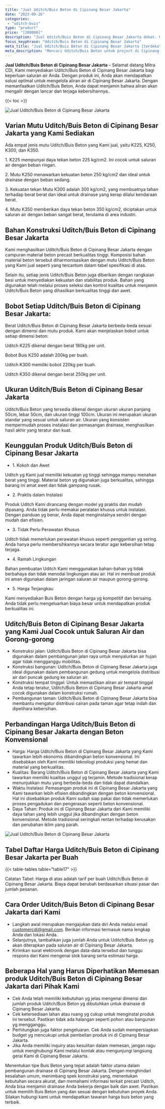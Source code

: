 ```yaml
---
title: "Jual Uditch/Buis Beton di Cipinang Besar Jakarta"
date: "2023-09-26"
categories:
 - "uditch-buis"
type: "product"
price: "[200000]"
description: "Jual Uditch/Buis Beton di Cipinang Besar Jakarta dekat. Uditch/Buis Beton ini sering dipakai dalam project infrastruktur sebagai saluran drainase yang efisien dan tahan lama. Hubungi kami untuk mendapatkan lebih lanjut."
focus_keyphrase: "Uditch/Buis Beton di Cipinang Besar Jakarta"
meta_title: "Jual Uditch/Buis Beton di Cipinang Besar Jakarta [terdekat] - CDI"
meta_description: "Mencari Uditch/Buis Beton untuk project di Cipinang Besar Jakarta? Kami menawarkan Uditch/Buis Beton yang berkualitas untuk infrastruktur saluran pembuangan. Segera dapatkan penawaran terbaik sekarang."
---
```


**Jual Uditch/Buis Beton di Cipinang Besar Jakarta** – Selamat datang Mitra CDI, Kami menyediakan Uditch/Buis Beton di Cipinang Besar Jakarta bagi keperluan saluran air Anda. Dengan produk ini, Anda akan mendapatkan solusi optimal untuk mengelola aliran air di Cipinang Besar Jakarta. Dengan memanfaatkan Uditch/Buis Beton, Anda dapat menjamin bahwa aliran akan mengalir dengan lancar dan terjaga kebersihannya..

{{< toc >}}

![Jual Uditch/Buis Beton di Cipinang Besar Jakarta](/images/uditch-buis/uditch-beton-19.jpg)

## Varian Mutu Uditch/Buis Beton di Cipinang Besar Jakarta yang Kami Sediakan

Ada empat jenis mutu Uditch/Buis Beton yang Kami jual, yaitu K225, K250, K300, dan K350.

1\. K225 mempunyai daya tekan beton 225 kg/cm2. Ini cocok untuk saluran air dengan beban ringan.

2\. Mutu K250 menawarkan kekuatan beton 250 kg/cm2 dan ideal untuk drainase dengan beban sedang.

3\. Kekuatan tekan Mutu K300 adalah 300 kg/cm2, yang membuatnya tahan terhadap berat berat dan ideal untuk drainase yang kerap dilalui kendaraan berat.

4\. Mutu K350 memberikan daya tekan beton 350 kg/cm2, diciptakan untuk saluran air dengan beban sangat berat, terutama di area industri.

## Bahan Konstruksi Uditch/Buis Beton di Cipinang Besar Jakarta

Kami menghasilkan Uditch/Buis Beton di Cipinang Besar Jakarta dengan campuran material beton precast berkualitas tinggi. Komposisi bahan material beton tersebut diharmonisasikan dengan mutu Uditch/Buis Beton yang Kami jual seperti yang tercantum dalam tabel spesifikasi di atas.

Selain itu, setiap jenis Uditch/Buis Beton juga diberikan dengan rangkaian besi untuk menyediakan kekuatan dan stabilitas produk. Bahan yang digunakan telah melalui proses seleksi dan kontrol kualitas untuk menjamin Uditch/Buis Beton yang dihasilkan berkualitas tinggi dan awet.

## Bobot Setiap Uditch/Buis Beton di Cipinang Besar Jakarta:

Berat Uditch/Buis Beton di Cipinang Besar Jakarta berbeda-beda sesuai dengan dimensi dan mutu produk. Kami akan menjelaskan bobot untuk setiap dimensi beton:

Uditch K225 dikenal dengan berat 180kg per unit.

Bobot Buis K250 adalah 200kg per buah.

Uditch K300 memiliki bobot 220kg per buah.

Uditch K350 dikenal dengan berat 250kg per unit.

## Ukuran Uditch/Buis Beton di Cipinang Besar Jakarta

Uditch/Buis Beton yang tersedia dikenal dengan ukuran ukuran panjang 50cm, lebar 50cm, dan ukuran tinggi 100cm. Ukuran ini merupakan ukuran standar yang sesuai untuk saluran air. Ukuran yang konsisten mempermudah proses instalasi dan pemasangan drainase, menghasilkan hasil akhir yang teratur dan kuat.

## Keunggulan Produk Uditch/Buis Beton di Cipinang Besar Jakarta

*   1\. Kokoh dan Awet

Uditch yg Kami jual memiliki kekuatan yg tinggi sehingga mampu menahan berat yang tinggi. Material beton yg digunakan juga berkualitas, sehingga barang ini amat awet dan tidak gampang rusak.
*   2\. Praktis dalam Instalasi

Produk Uditch Kami dirancang dengan model yg praktis dan mudah dipasang. Anda tidak perlu memakai peralatan khusus untuk instalasi. Dengan panduan yg benar, Anda dapat menginstalnya sendiri dengan mudah dan efisien.
*   3\. Tidak Perlu Perawatan Khusus

Uditch tidak memerlukan perawatan khusus seperti penggantian yg sering. Anda hanya perlu membersihkannya secara teratur agar kebersihan tetap terjaga.
*   4\. Ramah Lingkungan

Bahan pembuatan Uditch Kami menggunakan bahan-bahan yg tidak berbahaya dan tidak menodai lingkungan atau air. Hal ini membuat produk ini aman digunakan dalam jaringan saluran air maupun gorong-gorong.
*   5\. Harga Terjangkau

Kami menyediakan Buis Beton dengan harga yg kompetitif dan bersaing. Anda tidak perlu mengeluarkan biaya besar untuk mendapatkan produk berkualitas ini.

## Uditch/Buis Beton di Cipinang Besar Jakarta yang Kami Jual Cocok untuk Saluran Air dan Gorong-gorong

*   Konstruksi jalan: Uditch/Buis Beton di Cipinang Besar Jakarta bisa digunakan dalam pembangunan jalan raya untuk menyalurkan air hujan agar tidak mengganggu mobilitas.
*   Konstruksi bangunan: Uditch/Buis Beton di Cipinang Besar Jakarta juga ideal digunakan dalam pembangunan gedung untuk mengelola distribusi air dari puncak gedung ke saluran air.
*   Konstruksi tempat tinggal: Untuk memastikan aliran air tempat tinggal Anda tetap teratur, Uditch/Buis Beton di Cipinang Besar Jakarta amat cocok digunakan dalam konstruksi rumah.
*   Pembangunan taman: Uditch/Buis Beton di Cipinang Besar Jakarta bisa membantu mengatur distribusi cairan pada taman agar tetap indah dan dipelihara kebersihan.

## Perbandingan Harga Uditch/Buis Beton di Cipinang Besar Jakarta dengan Beton Konvensional

*   Harga: Harga Uditch/Buis Beton di Cipinang Besar Jakarta yang Kami tawarkan lebih ekonomis dibandingkan beton konvensional. Ini disebabkan oleh Kami memiliki teknologi produksi yang hemat dan material yang berkualitas.
*   Kualitas: Barang Uditch/Buis Beton di Cipinang Besar Jakarta yang Kami tawarkan memiliki kualitas unggul yg terjamin. Metode tradisional kerap menunjukkan mutu yang berbeda-beda dan tidak dapat diandalkan.
*   Waktu Instalasi: Pemasangan produk ini di Cipinang Besar Jakarta yang Kami tawarkan lebih efisien dibandingkan dengan beton konvensional. Hal ini disebabkan produk Kami sudah siap pakai dan tidak memerlukan proses pengadukan dan pengerasan seperti beton konvensional.
*   Daya Tahan: Produk ini di Cipinang Besar Jakarta dari Kami memiliki daya tahan yang lebih unggul jika dibandingkan dengan beton konvensional. Metode tradisional seringkali rentan terhadap kerusakan dan perubahan iklim yang parah.

![Jual Uditch/Buis Beton di Cipinang Besar Jakarta](/images/uditch-buis/buis-beton-08.jpg)

## Tabel Daftar Harga Uditch/Buis Beton di Cipinang Besar Jakarta per Buah

{{< table-tables table="table17" >}}

Catatan Tabel: Harga di atas adalah tarif per buah Uditch/Buis Beton di Cipinang Besar Jakarta. Biaya dapat berubah berdasarkan situasi pasar dan jumlah pesanan.

## Cara Order Uditch/Buis Beton di Cipinang Besar Jakarta dari Kami

*   Langkah awal merupakan mengajukan data diri Anda melalui email customercdi@gmail.com. Berikan informasi termasuk nama lengkap Anda dan lokasi Anda.
*   Selanjutnya, tambahkan juga jumlah Anda untuk Uditch/Buis Beton yg akan diterapkan pada saluran air di Cipinang Besar Jakarta.
*   Kirimkan surat elektronik dengan data-data tersebut dan tunggu respons dari Kami mengenai stok barang serta estimasi harga.

## Beberapa Hal yang Harus Diperhatikan Memesan produk Uditch/Buis Beton di Cipinang Besar Jakarta dari Pihak Kami

*   Cek Anda telah memiliki kebutuhan yg jelas mengenai dimensi dan jumlah produk Uditch/Buis Beton yg dibutuhkan untuk drainase di Cipinang Besar Jakarta.
*   Cek ketersediaan lahan atau ruang yg cukup untuk menginstal produk ini tersebut. Pastikan tidak ada halangan seperti pohon atau bangunan yg mengganggu.
*   Perhitungkan juga faktor pengeluaran. Cek Anda sudah mempersiapkan budget yg mencukupi untuk pembelian produk ini di Cipinang Besar Jakarta.
*   Jika Anda memiliki inquiry atau kesulitan dalam memesan, jangan ragu untuk menghubungi Kami melalui kontak atau mengunjungi langsung gerai Kami di Cipinang Besar Jakarta.

Menentukan tipe Buis Beton yang tepat adalah faktor utama dalam pembangunan drainase di Cipinang Besar Jakarta. Dengan menghindari kesalahan umum, menimbang spek konstruksi yang, menentukan kebutuhan secara akurat, dan memahami informasi terkait precast Uditch, Anda bisa menjamin drainase Anda bekerja dengan baik dan awet. Pastikan untuk memilih Buis Beton yang dan sesuai dengan kebutuhan proyek Anda. Silakan hubungi kami untuk mendapatkan tawaran harga buis beton yang terbaik.